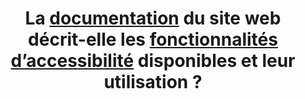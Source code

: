 ---
title: La [documentation](#documentation) du site web décrit-elle les [fonctionnalités d’accessibilité](#fonctionnalite-d-accessibilite) disponibles et leur utilisation ?
---
